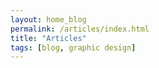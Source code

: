 ```yaml
---
layout: home_blog
permalink: /articles/index.html
title: "Articles"
tags: [blog, graphic design]
---
```


